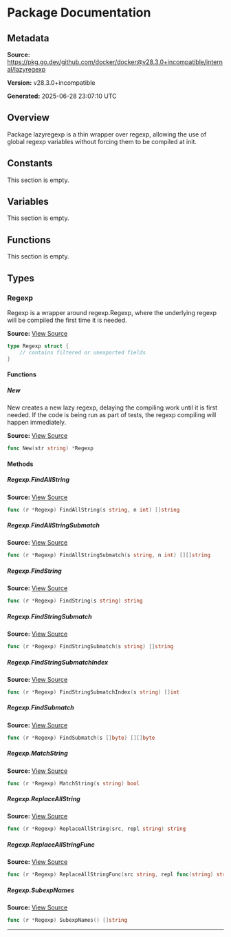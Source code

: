 # Package Documentation

## Metadata

**Source:** https://pkg.go.dev/github.com/docker/docker@v28.3.0+incompatible/internal/lazyregexp

**Version:** v28.3.0+incompatible

**Generated:** 2025-06-28 23:07:10 UTC

## Overview

Package lazyregexp is a thin wrapper over regexp, allowing the use of global
regexp variables without forcing them to be compiled at init.


## Constants

This section is empty.

## Variables

This section is empty.

## Functions

This section is empty.

## Types

### Regexp

Regexp is a wrapper around regexp.Regexp, where the underlying regexp will be
compiled the first time it is needed.

**Source:** [View Source](https://github.com/docker/docker/blob/v28.3.0/internal/lazyregexp/lazyregexp.go#L22)  

```go
type Regexp struct {
	// contains filtered or unexported fields
}
```

#### Functions

##### New

New creates a new lazy regexp, delaying the compiling work until it is first
needed. If the code is being run as part of tests, the regexp compiling will
happen immediately.

**Source:** [View Source](https://github.com/docker/docker/blob/v28.3.0/internal/lazyregexp/lazyregexp.go#L83)  

```go
func New(str string) *Regexp
```

#### Methods

##### Regexp.FindAllString

**Source:** [View Source](https://github.com/docker/docker/blob/v28.3.0/internal/lazyregexp/lazyregexp.go#L62)  

```go
func (r *Regexp) FindAllString(s string, n int) []string
```

##### Regexp.FindAllStringSubmatch

**Source:** [View Source](https://github.com/docker/docker/blob/v28.3.0/internal/lazyregexp/lazyregexp.go#L42)  

```go
func (r *Regexp) FindAllStringSubmatch(s string, n int) [][]string
```

##### Regexp.FindString

**Source:** [View Source](https://github.com/docker/docker/blob/v28.3.0/internal/lazyregexp/lazyregexp.go#L58)  

```go
func (r *Regexp) FindString(s string) string
```

##### Regexp.FindStringSubmatch

**Source:** [View Source](https://github.com/docker/docker/blob/v28.3.0/internal/lazyregexp/lazyregexp.go#L46)  

```go
func (r *Regexp) FindStringSubmatch(s string) []string
```

##### Regexp.FindStringSubmatchIndex

**Source:** [View Source](https://github.com/docker/docker/blob/v28.3.0/internal/lazyregexp/lazyregexp.go#L50)  

```go
func (r *Regexp) FindStringSubmatchIndex(s string) []int
```

##### Regexp.FindSubmatch

**Source:** [View Source](https://github.com/docker/docker/blob/v28.3.0/internal/lazyregexp/lazyregexp.go#L38)  

```go
func (r *Regexp) FindSubmatch(s []byte) [][]byte
```

##### Regexp.MatchString

**Source:** [View Source](https://github.com/docker/docker/blob/v28.3.0/internal/lazyregexp/lazyregexp.go#L66)  

```go
func (r *Regexp) MatchString(s string) bool
```

##### Regexp.ReplaceAllString

**Source:** [View Source](https://github.com/docker/docker/blob/v28.3.0/internal/lazyregexp/lazyregexp.go#L54)  

```go
func (r *Regexp) ReplaceAllString(src, repl string) string
```

##### Regexp.ReplaceAllStringFunc

**Source:** [View Source](https://github.com/docker/docker/blob/v28.3.0/internal/lazyregexp/lazyregexp.go#L70)  

```go
func (r *Regexp) ReplaceAllStringFunc(src string, repl func(string) string) string
```

##### Regexp.SubexpNames

**Source:** [View Source](https://github.com/docker/docker/blob/v28.3.0/internal/lazyregexp/lazyregexp.go#L74)  

```go
func (r *Regexp) SubexpNames() []string
```

---

